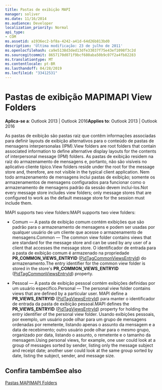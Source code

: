 ```yaml
---
title: Pastas de exibição MAPI
manager: soliver
ms.date: 11/16/2014
ms.audience: Developer
localization_priority: Normal
api_type:
- COM
ms.assetid: a1936ec2-bf8a-4242-a41d-64d26b813bd0
description: 'Última modificação: 23 de julho de 2011'
ms.openlocfilehash: ca9e5138d3ded13dfe33037f75e43ef1098f3c2d
ms.sourcegitcommit: 8657170d071f9bcf680aba50b9c07f2a4fb82283
ms.translationtype: MT
ms.contentlocale: pt-BR
ms.lasthandoff: 04/28/2019
ms.locfileid: "33412531"
---
```

# <a name="mapi-view-folders"></a><span data-ttu-id="c9046-103">Pastas de exibição MAPI</span><span class="sxs-lookup"><span data-stu-id="c9046-103">MAPI View Folders</span></span>

  
  
<span data-ttu-id="c9046-104">**Aplica-se a**: Outlook 2013 | Outlook 2016</span><span class="sxs-lookup"><span data-stu-id="c9046-104">**Applies to**: Outlook 2013 | Outlook 2016</span></span> 
  
<span data-ttu-id="c9046-105">As pastas de exibição são pastas raiz que contêm informações associadas para definir layouts de exibição alternativos para o conteúdo de pastas de mensagens interpersonalas (IPM).</span><span class="sxs-lookup"><span data-stu-id="c9046-105">View folders are root folders that contain associated information to define alternative display layouts for the contents of interpersonal message (IPM) folders.</span></span> <span data-ttu-id="c9046-106">As pastas de exibição residem na raiz do armazenamento de mensagens e, portanto, não são visíveis no aplicativo cliente típico.</span><span class="sxs-lookup"><span data-stu-id="c9046-106">View folders reside under the root for the message store and, therefore, are not visible in the typical client application.</span></span> <span data-ttu-id="c9046-107">Nem todo armazenamento de mensagens inclui pastas de exibição; somente os armazenamentos de mensagens configurados para funcionar como o armazenamento de mensagens padrão da sessão devem incluí-los.</span><span class="sxs-lookup"><span data-stu-id="c9046-107">Not every message store includes view folders; only message stores that are configured to work as the default message store for the session must include them.</span></span>  
  
<span data-ttu-id="c9046-108">MAPI supports two view folders:</span><span class="sxs-lookup"><span data-stu-id="c9046-108">MAPI supports two view folders:</span></span>
  
- <span data-ttu-id="c9046-109">Comum — A pasta de exibição comum contém exibições que são padrão para o armazenamento de mensagens e podem ser usadas por qualquer usuário de um cliente que acesse o armazenamento de mensagens.</span><span class="sxs-lookup"><span data-stu-id="c9046-109">Common — The common view folder contains views that are standard for the message store and can be used by any user of a client that accesses the message store.</span></span> <span data-ttu-id="c9046-110">O identificador de entrada para a pasta de exibição comum é armazenado na propriedade **PR_COMMON_VIEWS_ENTRYID** ([PidTagCommonViewsEntryId](pidtagcommonviewsentryid-canonical-property.md)) do armazenamento.</span><span class="sxs-lookup"><span data-stu-id="c9046-110">The entry identifier for the common view folder is stored in the store's **PR_COMMON_VIEWS_ENTRYID** ([PidTagCommonViewsEntryId](pidtagcommonviewsentryid-canonical-property.md)) property.</span></span>
    
- <span data-ttu-id="c9046-111">Pessoal — A pasta de exibição pessoal contém exibições definidas por um usuário específico.</span><span class="sxs-lookup"><span data-stu-id="c9046-111">Personal — The personal view folder contains views that are defined by a particular user.</span></span> <span data-ttu-id="c9046-112">MAPI define a **PR_VIEWS_ENTRYID** ([PidTagViewsEntryId](pidtagviewsentryid-canonical-property.md)) para manter o identificador de entrada da pasta de exibição pessoal.</span><span class="sxs-lookup"><span data-stu-id="c9046-112">MAPI defines the **PR_VIEWS_ENTRYID** ([PidTagViewsEntryId](pidtagviewsentryid-canonical-property.md)) property for holding the entry identifier of the personal view folder.</span></span> <span data-ttu-id="c9046-113">Usando exibições pessoais, por exemplo, um usuário pode olhar para um grupo de mensagens ordenadas por remetente, listando apenas o assunto da mensagem e a data de recebimento; outro usuário pode olhar para o mesmo grupo, organizado por data, listando o assunto, o remetente e o tamanho da mensagem.</span><span class="sxs-lookup"><span data-stu-id="c9046-113">Using personal views, for example, one user could look at a group of messages sorted by sender, listing only the message subject and receipt date; another user could look at the same group sorted by date, listing the subject, sender, and message size.</span></span>
    
## <a name="see-also"></a><span data-ttu-id="c9046-114">Confira também</span><span class="sxs-lookup"><span data-stu-id="c9046-114">See also</span></span>



[<span data-ttu-id="c9046-115">Pastas MAPI</span><span class="sxs-lookup"><span data-stu-id="c9046-115">MAPI Folders</span></span>](mapi-folders.md)

